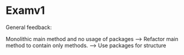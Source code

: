 # Examv1

General feedback:

Monolithic main method and no usage of packages
--> Refactor main method to contain only methods.
--> Use packages for structure
